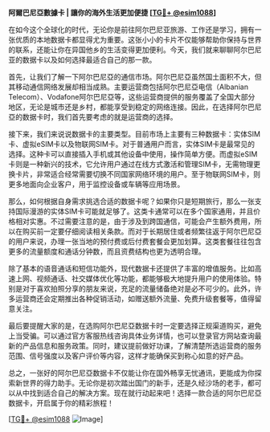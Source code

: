 **阿爾巴尼亞數據卡 | 讓你的海外生活更加便捷 [[TG💪+ @esim1088](https://t.me/s/esim1088)]**

在如今这个全球化的时代，无论你是前往阿尔巴尼亚旅游、工作还是学习，拥有一张优质的本地数据卡都显得尤为重要。这张小小的卡片不仅能够帮助你保持与世界的联系，还能让你在异国他乡的生活变得更加便利。今天，我们就来聊聊阿尔巴尼亚的数据卡以及如何选择最适合自己的那一款。

首先，让我们了解一下阿尔巴尼亞的通信市场。阿尔巴尼亞虽然国土面积不大，但其移动通信网络发展却相当成熟。主要运营商包括阿尔巴尼亞电信（Albanian Telecom）、Vodafone阿尔巴尼亞等，这些运营商提供的服务覆盖了全国大部分地区，无论是城市还是乡村，都能享受到稳定的网络连接。因此，在选择阿尔巴尼亞的数据卡时，我们首先要考虑的就是运营商的选择。

接下来，我们来说说数据卡的主要类型。目前市场上主要有三种数据卡：实体SIM卡、虚拟eSIM卡以及物联网SIM卡。对于普通用户而言，实体SIM卡是最常见的选择。这种卡可以直接插入手机或其他设备中使用，操作简单方便。而虚拟eSIM卡则是一种新兴的技术，它允许用户通过在线方式激活和管理SIM卡，无需物理更换卡片，非常适合经常需要切换不同国家网络环境的用户。至于物联网SIM卡，则更多地面向企业客户，用于监控设备或车辆等应用场景。

那么，如何根据自身需求挑选合适的数据卡呢？如果你只是短期旅行，那么一张支持国际漫游的实体SIM卡可能就足够了。这类卡通常可以在多个国家通用，并且价格相对实惠。不过需要注意的是，由于涉及到跨国通信，可能会产生额外费用，所以在购买前一定要仔细阅读相关条款。而对于长期居住或者频繁往返于阿尔巴尼亞的用户来说，办理一张当地的预付费或后付费套餐会更加划算。这类套餐往往包含更多的流量额度和通话分钟数，而且资费结构也更为透明合理。

除了基本的语音通话和短信功能外，现代数据卡还提供了丰富的增值服务。比如高速上网、视频通话、社交媒体优化等功能，都能够极大地提升用户的使用体验。特别是对于喜欢拍照分享的朋友来说，充足的流量储备绝对是必不可少的。此外，许多运营商还会定期推出各种促销活动，如赠送额外流量、免费升级套餐等，值得留意关注。

最后要提醒大家的是，在选购阿尔巴尼亞数据卡时一定要选择正规渠道购买，避免上当受骗。可以通过官方客服热线咨询具体业务详情，也可以登录官方网站查询最新的产品信息和服务政策。同时，建议提前做好功课，了解清楚所选运营商的服务范围、信号强度以及客户评价等内容，这样才能确保买到称心如意的好产品。

总之，一张好的阿尔巴尼亞数据卡不仅能让你在国外畅享无忧通讯，更能成为你探索新世界的得力助手。无论你是初次踏出国门的新手，还是久经沙场的老手，都可以从中找到适合自己的解决方案。现在就行动起来吧！选择一款合适的阿尔巴尼亞数据卡，开启属于你的精彩旅程！

[[TG💪+ @esim1088](https://t.me/s/esim1088) ![Image](https://i.postimg.cc/4NQfJmqS/Snipaste-2025-05-13-00-14-12.png)]